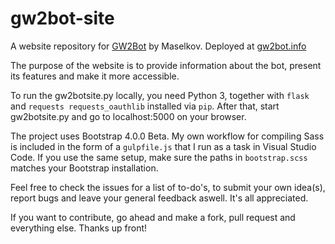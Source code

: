 # gw2bot-site
A website repository for [GW2Bot](https://github.com/Maselkov/GW2Bot) by Maselkov. Deployed at [gw2bot.info](https://gw2bot.info/)

The purpose of the website is to provide information about the bot, present its features and make it more accessible.

To run the gw2botsite.py locally, you need Python 3, together with ``flask`` and ``requests requests_oauthlib`` installed via ``pip``. After that, start gw2botsite.py and go to localhost:5000 on your browser.

The project uses Bootstrap 4.0.0 Beta. My own workflow for compiling Sass is included in the form of a 
``gulpfile.js`` that I run as a task in Visual Studio Code. If you use the same setup, make sure the paths in ``bootstrap.scss`` matches your Bootstrap installation.

Feel free to check the issues for a list of to-do's, to submit your own idea(s), report bugs and leave your general feedback aswell. It's all appreciated.

If you want to contribute, go ahead and make a fork, pull request and everything else. Thanks up front!

